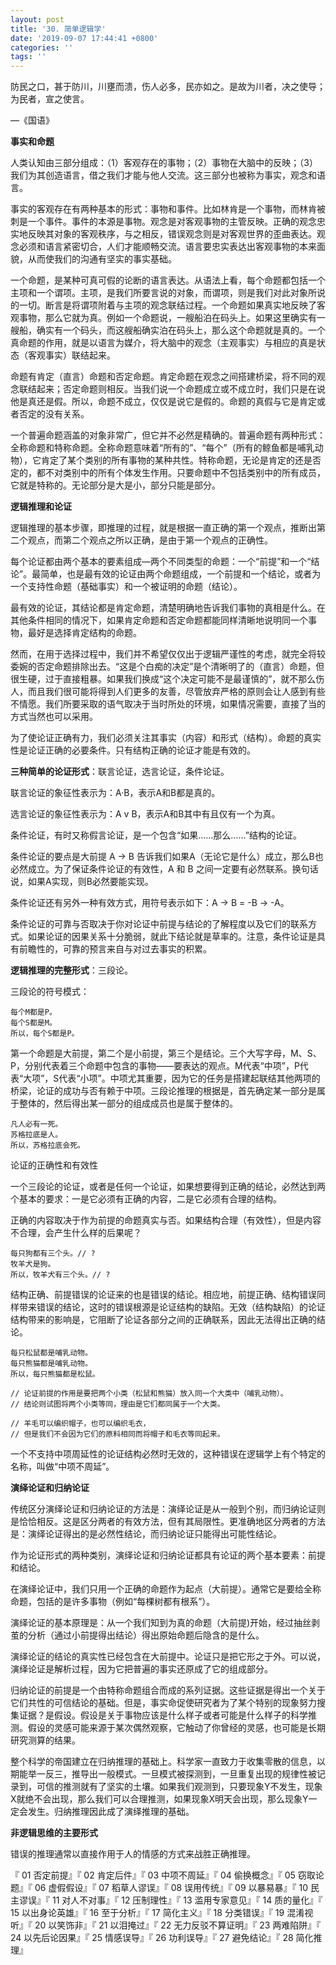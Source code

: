 ```yaml
---
layout: post
title: '30. 简单逻辑学'
date: '2019-09-07 17:44:41 +0800'
categories: ''
tags: ''
---
```


防民之口，甚于防川，川壅而溃，伤人必多，民亦如之。是故为川者，决之使导；为民者，宣之使言。

—《国语》



**事实和命题**



人类认知由三部分组成：（1）客观存在的事物；（2）事物在大脑中的反映；（3）我们为其创造语言，借之我们才能与他人交流。这三部分也被称为事实，观念和语言。



事实的客观存在有两种基本的形式：事物和事件。比如林肯是一个事物，而林肯被刺是一个事件。事件的本源是事物。观念是对客观事物的主管反映。正确的观念忠实地反映其对象的客观秩序，与之相反，错误观念则是对客观世界的歪曲表达。观念必须和语言紧密切合，人们才能顺畅交流。语言要忠实表达出客观事物的本来面貌，从而使我们的沟通有坚实的事实基础。



一个命题，是某种可真可假的论断的语言表达。从语法上看，每个命题都包括一个主项和一个谓项。主项，是我们所要言说的对象，而谓项，则是我们对此对象所说的一切。断言是将谓项附着与主项的观念联结过程。一个命题如果真实地反映了客观事物，那么它就为真。例如一个命题说，一艘船泊在码头上。如果这里确实有一艘船，确实有一个码头，而这艘船确实泊在码头上，那么这个命题就是真的。一个真命题的作用，就是以语言为媒介，将大脑中的观念（主观事实）与相应的真是状态（客观事实）联结起来。



命题有肯定（直言）命题和否定命题。肯定命题在观念之间搭建桥梁，将不同的观念联结起来；否定命题则相反。当我们说一个命题成立或不成立时，我们只是在说他是真还是假。所以，命题不成立，仅仅是说它是假的。命题的真假与它是肯定或者否定的没有关系。



一个普遍命题涵盖的对象非常广，但它并不必然是精确的。普遍命题有两种形式：全称命题和特称命题。全称命题意味着“所有的”、“每个”（所有的鲸鱼都是哺乳动物），它肯定了某个类别的所有事物的某种共性。特称命题，无论是肯定的还是否定的，都不对类别中的所有个体发生作用。只要命题中不包括类别中的所有成员，它就是特称的。无论部分是大是小，部分只能是部分。



**逻辑推理和论证**



逻辑推理的基本步骤，即推理的过程，就是根据一直正确的第一个观点，推断出第二个观点，而第二个观点之所以正确，是由于第一个观点的正确性。



每个论证都由两个基本的要素组成—两个不同类型的命题：一个“前提”和一个“结论”。最简单，也是最有效的论证由两个命题组成，一个前提和一个结论，或者为一个支持性命题（基础事实）和一个被证明的命题（结论）。



最有效的论证，其结论都是肯定命题，清楚明确地告诉我们事物的真相是什么。在其他条件相同的情况下，如果肯定命题和否定命题都能同样清晰地说明同一个事物，最好是选择肯定结构的命题。



然而，在用于选择过程中，我们并不希望仅仅出于逻辑严谨性的考虑，就完全将较委婉的否定命题排除出去。“这是个白痴的决定”是个清晰明了的（直言）命题，但很生硬，过于直接粗暴。如果我们换成“这个决定可能不是最谨慎的”，就不那么伤人，而且我们很可能将得到人们更多的友善，尽管放弃严格的原则会让人感到有些不情愿。我们所要采取的语气取决于当时所处的环境，如果情况需要，直接了当的方式当然也可以采用。



为了使论证正确有力，我们必须关注其事实（内容）和形式（结构）。命题的真实性是论证正确的必要条件。只有结构正确的论证才能是有效的。



**三种简单的论证形式**：联言论证，选言论证，条件论证。



联言论证的象征性表示为：A·B，表示A和B都是真的。



选言论证的象征性表示为：A v B，表示A和B其中有且仅有一个为真。



条件论证，有时又称假言论证，是一个包含“如果……那么……”结构的论证。



条件论证的要点是大前提 A -> B 告诉我们如果A（无论它是什么）成立，那么B也必然成立。为了保证条件论证的有效性，A 和 B 之间一定要有必然联系。换句话说，如果A实现，则B必然要能实现。



条件论证还有另外一种有效方式，用符号表示如下：A -> B = -B -> -A。



条件论证的可靠与否取决于你对论证中前提与结论的了解程度以及它们的联系方式。如果论证的因果关系十分脆弱，就此下结论就是草率的。注意，条件论证是具有前瞻性的，可靠的预言来自与对过去事实的积累。



**逻辑推理的完整形式**：三段论。



三段论的符号模式：

```
每个M都是P。
每个S都是M。
所以，每个S都是P。
```

第一个命题是大前提，第二个是小前提，第三个是结论。三个大写字母，M、S、P，分别代表着三个命题中包含的事物——要表达的观点。M代表“中项”，P代表“大项”，S代表“小项”。中项尤其重要，因为它的任务是搭建起联结其他两项的桥梁，论证的成功与否有赖于中项。三段论推理的根据是，首先确定某一部分是属于整体的，然后得出某一部分的组成成员也是属于整体的。

```
凡人必有一死。
苏格拉底是人。
所以，苏格拉底会死。
```


论证的正确性和有效性



一个三段论的论证，或者是任何一个论证，如果想要得到正确的结论，必然达到两个基本的要求：一是它必须有正确的内容，二是它必须有合理的结构。



正确的内容取决于作为前提的命题真实与否。如果结构合理（有效性），但是内容不合理，会产生什么样的后果呢？

```
每只狗都有三个头。// ?
牧羊犬是狗。
所以，牧羊犬有三个头。// ?
```

结构正确、前提错误的论证来的也是错误的结论。相应地，前提正确、结构错误同样带来错误的结论，这时的错误根源是论证结构的缺陷。无效（结构缺陷）的论证结构带来的影响是，它阻断了论证各部分之间的正确联系，因此无法得出正确的结论。

```
每只松鼠都是哺乳动物。
每只熊猫都是哺乳动物。
所以，每只熊猫都是松鼠。

// 论证前提的作用是要把两个小类（松鼠和熊猫）放入同一个大类中（哺乳动物）。
// 结论则试图将两个小类等同，理由是它们都同属于一个大类。

// 羊毛可以编织帽子，也可以编织毛衣，
// 但是我们不会因为它们的原料相同而将帽子和毛衣等同起来。
```


一个不支持中项周延性的论证结构必然时无效的，这种错误在逻辑学上有个特定的名称，叫做“中项不周延”。



**演绎论证和归纳论证**



传统区分演绎论证和归纳论证的方法是：演绎论证是从一般到个别，而归纳论证则是恰恰相反。这是区分两者的有效方法，但有其局限性。更准确地区分两者的方法是：演绎论证得出的是必然性结论，而归纳论证只能得出可能性结论。



作为论证形式的两种类别，演绎论证和归纳论证都具有论证的两个基本要素：前提和结论。



在演绎论证中，我们只用一个正确的命题作为起点（大前提）。通常它是要给全称命题，包括的是许多事物（例如“每棵树都有根系”）。



演绎论证的基本原理是：从一个我们知到为真的命题（大前提)开始，经过抽丝剥茧的分析（通过小前提得出结论）得出原始命题后隐含的是什么。



演绎论证的结论的真实性已经包含在大前提中。论证只是把它形之于外。可以说，演绎论证是解析过程，因为它把普遍的事实还原成了它的组成部分。



归纳论证的前提是一个由特称命题组合而成的系列证据。这些证据是得出一个关于它们共性的可信结论的基础。但是，事实命促使研究者为了某个特别的现象努力搜集证据？是假设。假设是关于事物应该是什么样子或者可能是什么样子的科学推测。假设的灵感可能来源于某次偶然观察，它触动了你曾经的灵感，也可能是长期研究测算的结果。



整个科学的帝国建立在归纳推理的基础上。科学家一直致力于收集零散的信息，以期能举一反三，推导出一般模式。一旦模式被探测到，一旦重复出现的规律性被记录到，可信的推测就有了坚实的土壤。如果我们观测到，只要现象Y不发生，现象X就绝不会出现，那么我们可以合理推测，如果现象X明天会出现，那么现象Y一定会发生。归纳推理因此成了演绎推理的基础。



**非逻辑思维的主要形式**



错误的推理通常以直接作用于人的情感的方式来战胜正确推理。



『 01 否定前提』『 02 肯定后件』『 03 中项不周延』『 04 偷换概念』『 05 窃取论题』『 06 虚假假设』『 07 稻草人谬误』『 08 误用传统』『 09 以暴易暴』『 10 民主谬误』『 11 对人不对事』『 12 压制理性』『 13 滥用专家意见』『 14 质的量化』『 15 以出身论英雄』『 16 至于分析』『 17 简化主义』『 18 分类错误』『 19 混淆视听』『 20 以笑饰非』『 21 以泪掩过』『 22 无力反驳不算证明』『 23 两难陷阱』『 24 以先后论因果』『 25 情感误导』『 26 功利误导』『 27 避免结论』『 28 简化推理』


